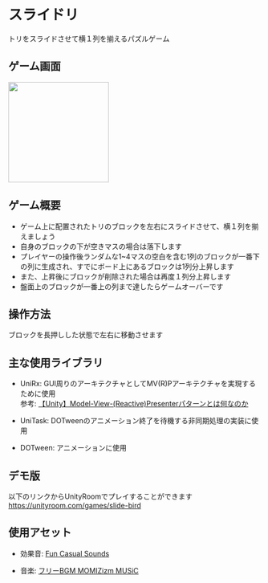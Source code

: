 # スライドリ

トリをスライドさせて横１列を揃えるパズルゲーム

## ゲーム画面

<img src="Images/sample.gif" width="200">

## ゲーム概要

* ゲーム上に配置されたトリのブロックを左右にスライドさせて、横１列を揃えましょう
* 自身のブロックの下が空きマスの場合は落下します
* プレイヤーの操作後ランダムな1~4マスの空白を含む1列のブロックが一番下の列に生成され、すでにボード上にあるブロックは1列分上昇します
* また、上昇後にブロックが削除された場合は再度１列分上昇します
* 盤面上のブロックが一番上の列まで達したらゲームオーバーです

## 操作方法

ブロックを長押しした状態で左右に移動させます

## 主な使用ライブラリ

* UniRx: GUI周りのアーキテクチャとしてMV(R)Pアーキテクチャを実現するために使用  
参考: [【Unity】Model-View-(Reactive)Presenterパターンとは何なのか](https://qiita.com/toRisouP/items/5365936fc14c7e7eabf9)

* UniTask: DOTweenのアニメーション終了を待機する非同期処理の実装に使用

* DOTween: アニメーションに使用

## デモ版

以下のリンクからUnityRoomでプレイすることができます  
https://unityroom.com/games/slide-bird

## 使用アセット

* 効果音: [Fun Casual Sounds](https://assetstore.unity.com/packages/audio/sound-fx/fun-casual-sounds-64048)

* 音楽: [フリーBGM MOMIZizm MUSiC](https://music.storyinvention.com/)
